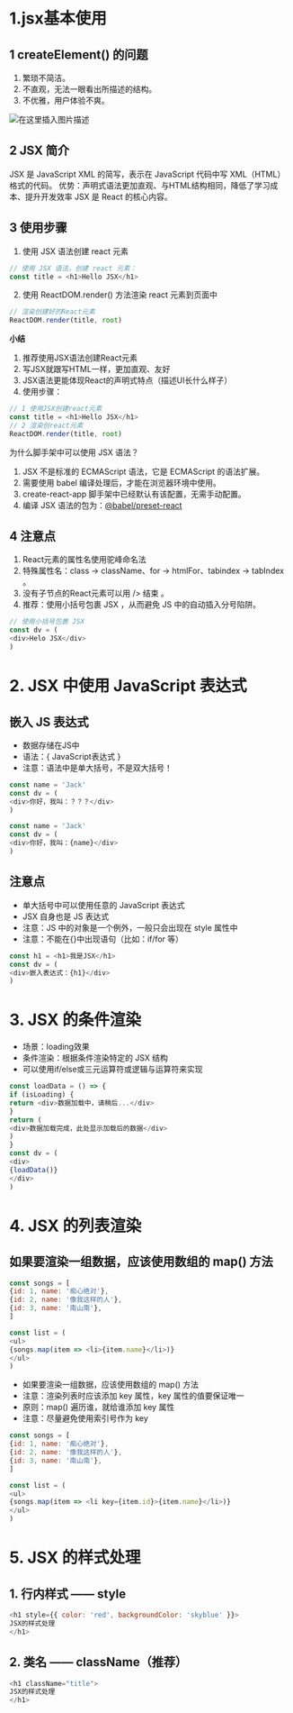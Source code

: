 # 1.jsx基本使用
## 1 createElement() 的问题
1. 繁琐不简洁。
2. 不直观，无法一眼看出所描述的结构。
3. 不优雅，用户体验不爽。

![在这里插入图片描述](https://img-blog.csdnimg.cn/6e0d7da1ec0d4a0e866f1d52dd6ac5cf.png)
## 2 JSX 简介
JSX 是 JavaScript XML 的简写，表示在 JavaScript 代码中写 XML（HTML） 格式的代码。
优势：声明式语法更加直观、与HTML结构相同，降低了学习成本、提升开发效率
JSX 是 React 的核心内容。
## 3 使用步骤
1. 使用 JSX 语法创建 react 元素
```js
// 使用 JSX 语法，创建 react 元素：
const title = <h1>Hello JSX</h1>
```
2. 使用 ReactDOM.render() 方法渲染 react 元素到页面中
```js
// 渲染创建好的React元素
ReactDOM.render(title, root)
```
**小结**
1. 推荐使用JSX语法创建React元素
4. 写JSX就跟写HTML一样，更加直观、友好
5. JSX语法更能体现React的声明式特点（描述UI长什么样子）
6. 使用步骤：
```js
// 1 使用JSX创建react元素
const title = <h1>Hello JSX</h1>
// 2 渲染创react元素
ReactDOM.render(title, root)
```
为什么脚手架中可以使用 JSX 语法？
1. JSX 不是标准的 ECMAScript 语法，它是 ECMAScript 的语法扩展。
8. 需要使用 babel 编译处理后，才能在浏览器环境中使用。
9. create-react-app 脚手架中已经默认有该配置，无需手动配置。
10. 编译 JSX 语法的包为：[@babel/preset-react](https://babeljs.io/docs/en/babel-preset-react)

 ## 4 注意点
 1. React元素的属性名使用驼峰命名法
11. 特殊属性名：class -> className、for -> htmlFor、tabindex -> tabIndex 。
12. 没有子节点的React元素可以用 /> 结束 。
13. 推荐：使用小括号包裹 JSX ，从而避免 JS 中的自动插入分号陷阱。
```js
// 使用小括号包裹 JSX
const dv = (
<div>Helo JSX</div>
)
```
# 2. JSX 中使用 JavaScript 表达式
## 嵌入 JS 表达式
- 数据存储在JS中
- 语法：{ JavaScript表达式 } 
- 注意：语法中是单大括号，不是双大括号！
```js
const name = 'Jack'
const dv = (
<div>你好，我叫：？？？</div>
)
```
```js
const name = 'Jack'
const dv = (
<div>你好，我叫：{name}</div>
)
```
## 注意点
- 单大括号中可以使用任意的 JavaScript 表达式
- JSX 自身也是 JS 表达式
- 注意：JS 中的对象是一个例外，一般只会出现在 style 属性中
- 注意：不能在{}中出现语句（比如：if/for 等）
```js
const h1 = <h1>我是JSX</h1>
const dv = (
<div>嵌入表达式：{h1}</div>
)
```
# 3. JSX 的条件渲染
- 场景：loading效果
- 条件渲染：根据条件渲染特定的 JSX 结构
- 可以使用if/else或三元运算符或逻辑与运算符来实现
```js
const loadData = () => {
if (isLoading) {
return <div>数据加载中，请稍后...</div>
}
return (
<div>数据加载完成，此处显示加载后的数据</div>
)
}
const dv = (
<div>
{loadData()}
</div>
)
```
# 4. JSX 的列表渲染
## 如果要渲染一组数据，应该使用数组的 map() 方法
```js
const songs = [
{id: 1, name: '痴心绝对'},
{id: 2, name: '像我这样的人'},
{id: 3, name: '南山南'},
]

const list = (
<ul>
{songs.map(item => <li>{item.name}</li>)}
</ul>
)
```

- 如果要渲染一组数据，应该使用数组的 map() 方法
- 注意：渲染列表时应该添加 key 属性，key 属性的值要保证唯一
- 原则：map() 遍历谁，就给谁添加 key 属性
- 注意：尽量避免使用索引号作为 key

```js
const songs = [
{id: 1, name: '痴心绝对'},
{id: 2, name: '像我这样的人'},
{id: 3, name: '南山南'},
]

const list = (
<ul>
{songs.map(item => <li key={item.id}>{item.name}</li>)}
</ul>
)
```
# 5. JSX 的样式处理
## 1. 行内样式 —— style
```js
<h1 style={{ color: 'red', backgroundColor: 'skyblue' }}>
JSX的样式处理
</h1>
```
## 2. 类名 —— className（推荐）
```js
<h1 className="title">
JSX的样式处理
</h1>
```